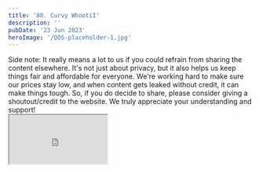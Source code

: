 ```yaml
---
title: '80. Curvy WhootiI'
description: ''
pubDate: '23 Jun 2023'
heroImage: '/QOS-placeholder-1.jpg'
---
```

<div class="video_paragraph_header"> Side note: It really means a lot to us if you could refrain from sharing the content elsewhere. It's not just about privacy, but it also helps us keep things fair and affordable for everyone. We're working hard to make sure our prices stay low, and when content gets leaked without credit, it can make things tough. So, if you do decide to share, please consider giving a shoutout/credit to the website. We truly appreciate your understanding and support!</div>

<iframe src="https://drive.google.com/file/d/1aCJjZJkefz0cqS_tETVAif4tCyK78Dof/preview" width="200" height="100" allow="autoplay" allowfullscreen="allowfullscreen"></iframe>

<br>
<br>
<!---<a class="read_more" href="https://drive.google.com/file/d/1aCJjZJkefz0cqS_tETVAif4tCyK78Dof/view?usp=sharing">Download</a>--->